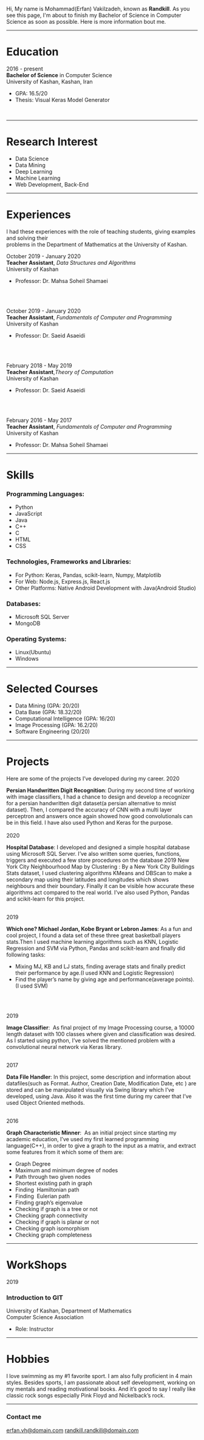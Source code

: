 Hi, My name is Mohammad(Erfan) Vakilzadeh, known as **Randkill**. As you see this page, I'm about to finish my Bachelor of Science in Computer Science as soon as possible. Here is more information bout me.

---
# **Education**

2016 - present
<br>
**Bachelor of Science**​ in Computer Science
<br>
University of Kashan, Kashan, Iran
  * GPA: 16.5/20
  * Thesis: Visual Keras Model Generator
<br>

---
# **Research Interest**
* Data Science
* Data Mining
* Deep Learning
* Machine Learning
* Web Development, Back-End

---
# **Experiences**

I had these experiences with the role of teaching students, giving examples and solving their
<br>
problems in the Department of Mathematics at the University of Kashan.
<br>


October 2019 - January 2020
<br>
**Teacher Assistant**, *Data Structures and Algorithms*
<br>
University of Kashan
* Professor: Dr. Mahsa Soheil Shamaei
<br>
<br>

October 2019 - January 2020
<br>
**Teacher Assistant**, *Fundamentals of Computer and Programming*
<br>
University of Kashan
* Professor: Dr. Saeid Asaeidi
<br>
<br>

February 2018 - May 2019
<br>
**Teacher Assistant**,​ *Theory of Computation*
<br>
University of Kashan
* Professor: Dr. Saeid Asaeidi
<br>
<br>

February 2016 - May 2017
<br>
**Teacher Assistant**, ​ *Fundamentals of Computer and Programming*
<br>
University of Kashan
* Professor: Dr. Mahsa Soheil Shamaei

---
# Skills
### Programming Languages:
* Python
* JavaScript
* Java
* C++
* C
* HTML
* CSS


### Technologies, Frameworks and Libraries:
* For Python: Keras, Pandas, scikit-learn, Numpy, Matplotlib
* For Web: Node.js, Express.js, React.js
* Other Platforms: Native Android Development with Java(Android Studio)


### Databases:
* Microsoft SQL Server
* MongoDB

### Operating Systems:
* Linux(​Ubuntu)
* Windows

---
# Selected Courses
* Data Mining (GPA: 20/20)
* Data Base (GPA: 18.32/20)
* Computational Intelligence (GPA: 16/20)
* Image Processing (GPA: 16.2/20)
* Software Engineering (20/20)

---
# Projects
Here are some of the projects I’ve developed during my career.
2020

**Persian Handwritten Digit Recognition​**: During my second time of working with image
classifiers, I had a chance to design and develop a recognizer for a persian handwritten
digit dataset(a persian alternative to mnist dataset). Then, I compared the accuracy of
CNN with a multi layer perceptron and answers once again showed how good
convolutionals can be in this field. I have also used Python and Keras for the purpose.
<br>
<br>
2020
<br>

**Hospital Database​**: I developed and designed a simple hospital database using
Microsoft SQL Server. I’ve also written some queries, functions, triggers and executed a
few store procedures on the database
2019
New York City Neighbourhood Map by Clustering​ : By a New York City Buildings
Stats dataset, I used clustering algorithms KMeans and DBScan to make a secondary
map using their latitudes and longitudes which shows neighbours and their boundary.
Finally it can be visible how accurate these algorithms act compared to the real world.
I’ve also used Python, Pandas and scikit-learn for this project.
<br>
<br>

2019
<br>

**Which one? Michael Jordan, Kobe Bryant or Lebron James​**: As a fun and cool
project, I found a data set of these three great basketball players stats.Then I used
machine learning algorithms such as KNN, Logistic Regression and SVM via Python,
Pandas and scikit-learn and finally did following tasks:
* Mixing MJ, KB and LJ stats, finding average stats and finally predict their performance by
age.(I used KNN and Logistic Regression)
* Find the player’s name by giving age and performance(average points). (I used SVM)
<br>
<br>

2019
<br>

**Image Classifier**: ​ As final project of my Image Processing course, a 10000 length
dataset with 100 classes where given and classification was desired. As I started using
python, I’ve solved the mentioned problem with a convolutional neural network via Keras
library.
<br>
<br>

2017
<br>

**Data File Handler​**: In this project, some description and information about datafiles(such as Format. Author, Creation Date, Modification Date, etc ) are stored and can
be manipulated visually via Swing library which I’ve developed, using Java. Also it was
the first time during my career that I’ve used Object Oriented methods.
<br>
<br>

2016
<br>

**Graph Characteristic Minner**: ​ As an initial project since starting my academic
education, I’ve used my first learned programming language(C++), in order to give a
graph to the input as a matrix, and extract some features from it which some of them
are:
* Graph Degree
* Maximum and minimum degree of nodes
* Path through two given nodes
* Shortest existing path in graph
* Finding ​ Hamiltonian path
* Finding ​ Eulerian path
* Finding graph’s eigenvalue
* Checking if graph is a tree or not
* Checking graph connectivity
* Checking if graph is planar or not
* Checking graph isomorphism
* Checking graph completeness

---
# WorkShops
2019

### Introduction to GIT
University of Kashan, Department of Mathematics
<br>
Computer Science Association
* Role: Instructor

---
# Hobbies
I love swimming as my #1 favorite sport. I am also fully proficient in 4 main styles.
Besides sports, I am passionate about self development, working on my mentals and
reading motivational books. And it’s good to say I really like classic rock songs
especially Pink Floyd and Nickelback’s rock.

---

### Contact me

[erfan.vh@domain.com](mailto:erfan.vh@domain.com)
[randkill.randkill@domain.com](mailto:randkill.randkill@domain.com)
